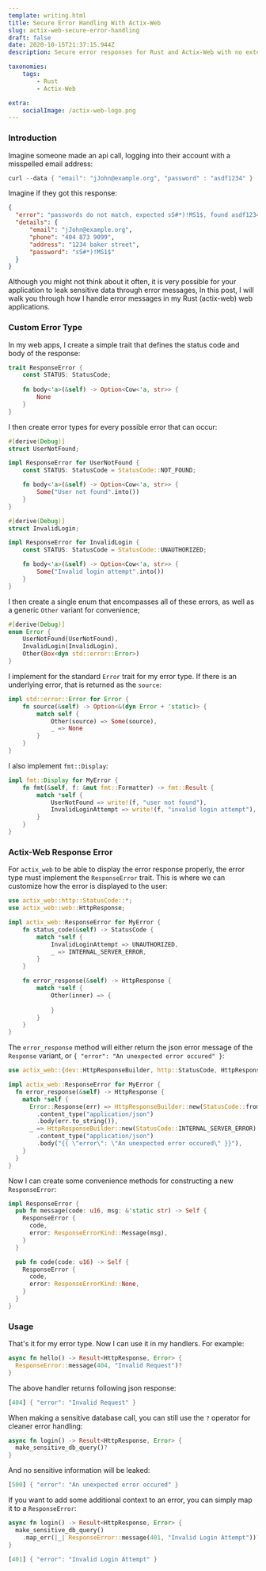 ```yaml
---
template: writing.html
title: Secure Error Handling With Actix-Web
slug: actix-web-secure-error-handling
draft: false
date: 2020-10-15T21:37:15.944Z
description: Secure error responses for Rust and Actix-Web with no external crates.

taxonomies:
    tags:
        - Rust
        - Actix-Web

extra:
    socialImage: /actix-web-logo.png
---
```

### Introduction


Imagine someone made an api call, logging into their account with a misspelled email address:

```rust
curl --data { "email": "jJohn@example.org", "password" : "asdf1234" }
```

Imagine if they got this response:

```json
{ 
  "error": "passwords do not match, expected sS#*)!MS1$, found asdf1234",
  "details": {
      "email": "jJohn@example.org",
      "phone": "404 873 9099",
      "address": "1234 baker street",
      "password": "sS#*)!MS1$"
  }
}
```

Although you might not think about it often, it is very possible for your application to leak sensitive data through error messages, In this post, I will walk you through how I handle error messages in my Rust (actix-web) web applications.

### Custom Error Type

In my web apps, I create a simple trait that defines the status code and body of the response:

```rust
trait ResponseError {
    const STATUS: StatusCode;
    
    fn body<'a>(&self) -> Option<Cow<'a, str>> {
        None
    }
}
```

I then create error types for every possible error that can occur:
```rust
#[derive(Debug)]
struct UserNotFound;

impl ResponseError for UserNotFound {
    const STATUS: StatusCode = StatusCode::NOT_FOUND;

    fn body<'a>(&self) -> Option<Cow<'a, str>> {
        Some("User not found".into())
    }
}

#[derive(Debug)]
struct InvalidLogin;

impl ResponseError for InvalidLogin {
    const STATUS: StatusCode = StatusCode::UNAUTHORIZED;

    fn body<'a>(&self) -> Option<Cow<'a, str>> {
        Some("Invalid login attempt".into())
    }
}
```

I then create a single enum that encompasses all of these errors, as well as a generic `Other` variant for convenience;
```rust
#[derive(Debug)]
enum Error {
    UserNotFound(UserNotFound),
    InvalidLogin(InvalidLogin),
    Other(Box<dyn std::error::Error>)
}
```

I implement for the standard `Error` trait for my error type. If there is an underlying error, that is returned as the `source`:

```rust
impl std::error::Error for Error {
    fn source(&self) -> Option<&(dyn Error + 'static)> {
        match self {
            Other(source) => Some(source),
            _ => None
        }
    }
}
```

I also implement `fmt::Display`:

```rust
impl fmt::Display for MyError {
    fn fmt(&self, f: &mut fmt::Formatter) -> fmt::Result {
        match *self {
            UserNotFound => write!(f, "user not found"),
            InvalidLoginAttempt => write!(f, "invalid login attempt"),
        }
    }
}
```

### Actix-Web Response Error

For `actix_web` to be able to display the error response properly, the error type must implement the `ResponseError` trait. This is where we can customize how the error is displayed to the user:

```rust
use actix_web::http::StatusCode::*;
use actix_web::web::HttpResponse;

impl actix_web::ResponseError for MyError {
    fn status_code(&self) -> StatusCode {
        match *self {
            InvalidLoginAttempt => UNAUTHORIZED,
            _ => INTERNAL_SERVER_ERROR,
        }
    }

    fn error_response(&self) -> HttpResponse {
        match *self {
            Other(inner) => {
                
            }
        }
    }
}
```

The `error_response` method will either return the json error message of the `Response` variant, or `{ "error": "An unexpected error occured" }`:

```rust
use actix_web::{dev::HttpResponseBuilder, http::StatusCode, HttpResponse};

impl actix_web::ResponseError for MyError {
  fn error_response(&self) -> HttpResponse {
    match *self {
      Error::Response(err) => HttpResponseBuilder::new(StatusCode::from_u16(err.code).unwrap())
        .content_type("application/json")
        .body(err.to_string()),
      _ => HttpResponseBuilder::new(StatusCode::INTERNAL_SERVER_ERROR)
        .content_type("application/json")
        .body("{{ \"error\": \"An unexpected error occured\" }}"),
    }
  }
}
```

Now I can create some convenience methods for constructing a new `ResponseError`:

```rust
impl ResponseError {
  pub fn message(code: u16, msg: &'static str) -> Self {
    ResponseError {
      code,
      error: ResponseErrorKind::Message(msg),
    }
  }

  pub fn code(code: u16) -> Self {
    ResponseError {
      code,
      error: ResponseErrorKind::None,
    }
  }
}
```

### Usage

That's it for my error type. Now I can use it in my handlers. For example:

```rust
async fn hello() -> Result<HttpResponse, Error> {
  ResponseError::message(404, "Invalid Request")?
}
```

The above handler returns following json response:

```rust
[404] { "error": "Invalid Request" }
```

When making a sensitive database call, you can still use the `?` operator for cleaner error handling:

```rust
async fn login() -> Result<HttpResponse, Error> {
  make_sensitive_db_query()?
}
```

And no sensitive information will be leaked:

```rust
[500] { "error": "An unexpected error occured" }
```

If you want to add some additional context to an error, you can simply map it to a `ResponseError`:

```rust
async fn login() -> Result<HttpResponse, Error> {
  make_sensitive_db_query()
    .map_err(|_| ResponseError::message(401, "Invalid Login Attempt"))?
}
```

```rust
[401] { "error": "Invalid Login Attempt" }
```
